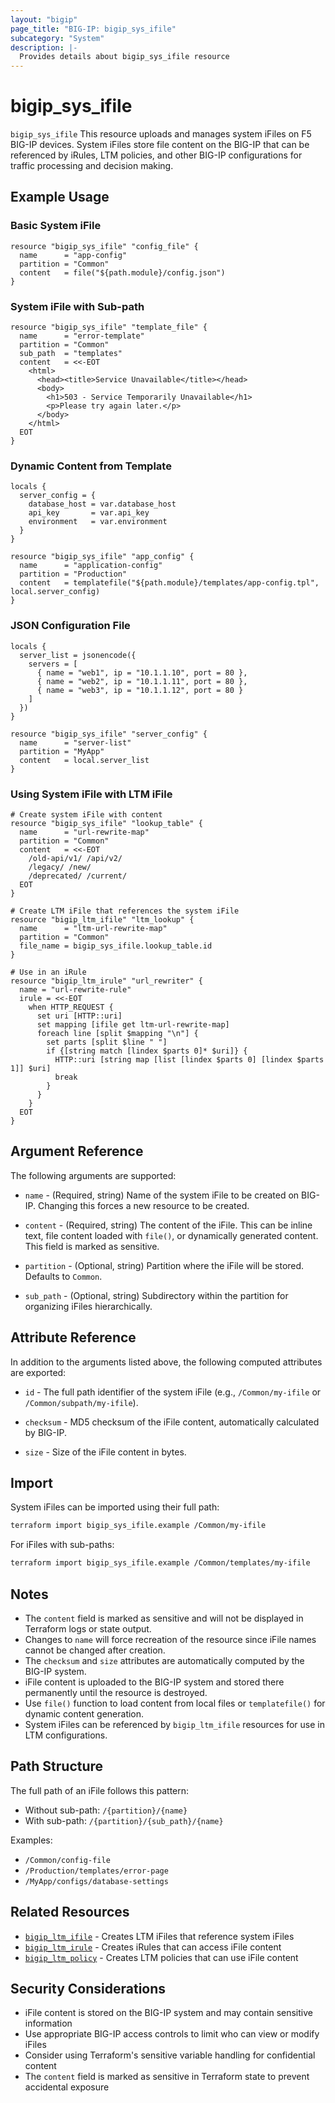 ```yaml
---
layout: "bigip"
page_title: "BIG-IP: bigip_sys_ifile"
subcategory: "System"
description: |-
  Provides details about bigip_sys_ifile resource
---
```


# bigip_sys_ifile

`bigip_sys_ifile` This resource uploads and manages system iFiles on F5 BIG-IP devices. 
System iFiles store file content on the BIG-IP that can be referenced by iRules, LTM policies, and other BIG-IP configurations for traffic processing and decision making.

## Example Usage

### Basic System iFile

```hcl
resource "bigip_sys_ifile" "config_file" {
  name      = "app-config"
  partition = "Common"
  content   = file("${path.module}/config.json")
}
```

### System iFile with Sub-path

```hcl
resource "bigip_sys_ifile" "template_file" {
  name      = "error-template"
  partition = "Common"
  sub_path  = "templates"
  content   = <<-EOT
    <html>
      <head><title>Service Unavailable</title></head>
      <body>
        <h1>503 - Service Temporarily Unavailable</h1>
        <p>Please try again later.</p>
      </body>
    </html>
  EOT
}
```

### Dynamic Content from Template

```hcl
locals {
  server_config = {
    database_host = var.database_host
    api_key       = var.api_key
    environment   = var.environment
  }
}

resource "bigip_sys_ifile" "app_config" {
  name      = "application-config"
  partition = "Production"
  content   = templatefile("${path.module}/templates/app-config.tpl", local.server_config)
}
```

### JSON Configuration File

```hcl
locals {
  server_list = jsonencode({
    servers = [
      { name = "web1", ip = "10.1.1.10", port = 80 },
      { name = "web2", ip = "10.1.1.11", port = 80 },
      { name = "web3", ip = "10.1.1.12", port = 80 }
    ]
  })
}

resource "bigip_sys_ifile" "server_config" {
  name      = "server-list"
  partition = "MyApp"
  content   = local.server_list
}
```

### Using System iFile with LTM iFile

```hcl
# Create system iFile with content
resource "bigip_sys_ifile" "lookup_table" {
  name      = "url-rewrite-map"
  partition = "Common"
  content   = <<-EOT
    /old-api/v1/ /api/v2/
    /legacy/ /new/
    /deprecated/ /current/
  EOT
}

# Create LTM iFile that references the system iFile
resource "bigip_ltm_ifile" "ltm_lookup" {
  name      = "ltm-url-rewrite-map"
  partition = "Common"
  file_name = bigip_sys_ifile.lookup_table.id
}

# Use in an iRule
resource "bigip_ltm_irule" "url_rewriter" {
  name = "url-rewrite-rule"
  irule = <<-EOT
    when HTTP_REQUEST {
      set uri [HTTP::uri]
      set mapping [ifile get ltm-url-rewrite-map]
      foreach line [split $mapping "\n"] {
        set parts [split $line " "]
        if {[string match [lindex $parts 0]* $uri]} {
          HTTP::uri [string map [list [lindex $parts 0] [lindex $parts 1]] $uri]
          break
        }
      }
    }
  EOT
}
```

## Argument Reference

The following arguments are supported:

* `name` - (Required, string) Name of the system iFile to be created on BIG-IP. Changing this forces a new resource to be created.

* `content` - (Required, string) The content of the iFile. This can be inline text, file content loaded with `file()`, or dynamically generated content. This field is marked as sensitive.

* `partition` - (Optional, string) Partition where the iFile will be stored. Defaults to `Common`.

* `sub_path` - (Optional, string) Subdirectory within the partition for organizing iFiles hierarchically.

## Attribute Reference

In addition to the arguments listed above, the following computed attributes are exported:

* `id` - The full path identifier of the system iFile (e.g., `/Common/my-ifile` or `/Common/subpath/my-ifile`).

* `checksum` - MD5 checksum of the iFile content, automatically calculated by BIG-IP.

* `size` - Size of the iFile content in bytes.

## Import

System iFiles can be imported using their full path:

```bash
terraform import bigip_sys_ifile.example /Common/my-ifile
```

For iFiles with sub-paths:

```bash
terraform import bigip_sys_ifile.example /Common/templates/my-ifile
```

## Notes

* The `content` field is marked as sensitive and will not be displayed in Terraform logs or state output.
* Changes to `name` will force recreation of the resource since iFile names cannot be changed after creation.
* The `checksum` and `size` attributes are automatically computed by the BIG-IP system.
* iFile content is uploaded to the BIG-IP system and stored there permanently until the resource is destroyed.
* Use `file()` function to load content from local files or `templatefile()` for dynamic content generation.
* System iFiles can be referenced by `bigip_ltm_ifile` resources for use in LTM configurations.

## Path Structure

The full path of an iFile follows this pattern:
- Without sub-path: `/{partition}/{name}`
- With sub-path: `/{partition}/{sub_path}/{name}`

Examples:
- `/Common/config-file`
- `/Production/templates/error-page`
- `/MyApp/configs/database-settings`

## Related Resources

* [`bigip_ltm_ifile`](bigip_ltm_ifile.html) - Creates LTM iFiles that reference system iFiles
* [`bigip_ltm_irule`](bigip_ltm_irule.html) - Creates iRules that can access iFile content
* [`bigip_ltm_policy`](bigip_ltm_policy.html) - Creates LTM policies that can use iFile content

## Security Considerations

* iFile content is stored on the BIG-IP system and may contain sensitive information
* Use appropriate BIG-IP access controls to limit who can view or modify iFiles
* Consider using Terraform's sensitive variable handling for confidential content
* The `content` field is marked as sensitive in Terraform state to prevent accidental exposure